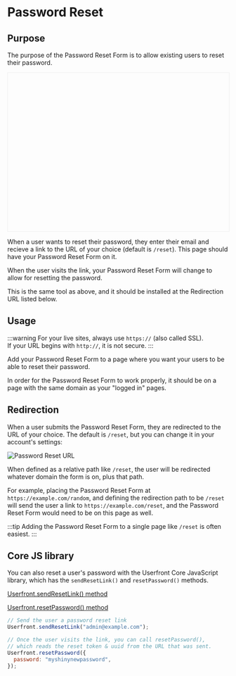 # Password Reset

## Purpose

The purpose of the Password Reset Form is to allow existing users to reset their password.

<iframe
  :src="`https://test-${ $store.state.activeTenant.tenantId }.userfront.dev/reset`"
  frameborder="0"
  style="width:100%;min-height:360px;border:1px solid #eee;"
></iframe>

When a user wants to reset their password, they enter their email and recieve a link to the URL of your choice (default is `/reset`). This page should have your Password Reset Form on it.

When the user visits the link, your Password Reset Form will change to allow for resetting the password.

This is the same tool as above, and it should be installed at the Redirection URL listed below.

## Usage

:::warning
For your live sites, always use `https://` (also called SSL).<br>
If your URL begins with `http://`, it is not secure.
:::

Add your Password Reset Form to a page where you want your users to be able to reset their password.

In order for the Password Reset Form to work properly, it should be on a page with the same domain as your "logged in" pages.

## Redirection

When a user submits the Password Reset Form, they are redirected to the URL of your choice. The default is `/reset`, but you can change it in your account's settings:

![Password Reset URL](https://res.cloudinary.com/component/image/upload/v1583361091/guide/reset_url.png)

When defined as a relative path like `/reset`, the user will be redirected whatever domain the form is on, plus that path.

For example, placing the Password Reset Form at `https://example.com/random`, and defining the redirection path to be `/reset` will send the user a link to `https://example.com/reset`, and the Password Reset Form would need to be on this page as well.

:::tip
Adding the Password Reset Form to a single page like `/reset` is often easiest.
:::

## Core JS library

You can also reset a user's password with the Userfront Core JavaScript library, which has the `sendResetLink()` and `resetPassword()` methods.

[Userfront.sendResetLink() method](/docs/js.html#sendresetlink-email)

[Userfront.resetPassword() method](/docs/js.html#resetpassword-options)

```js
// Send the user a password reset link
Userfront.sendResetLink("admin@example.com");

// Once the user visits the link, you can call resetPassword(),
// which reads the reset token & uuid from the URL that was sent.
Userfront.resetPassword({
  password: "myshinynewpassword",
});
```
